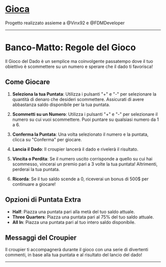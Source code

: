 # [Gioca](https://sf4nu.github.io/Banco-Matto/)

Progetto realizzato assieme a @Vinx92 e @FDMDeveloper

---

# Banco-Matto: Regole del Gioco

Il Gioco del Dado è un semplice ma coinvolgente passatempo dove il tuo obiettivo è scommettere su un numero e sperare che il dado ti favorisca!

## Come Giocare

1. **Seleziona la tua Puntata**: Utilizza i pulsanti "+" e "-" per selezionare la quantità di denaro che desideri scommettere. Assicurati di avere abbastanza saldo disponibile per la tua puntata.

2. **Scommetti su un Numero**: Utilizza i pulsanti "+" e "-" per selezionare il numero su cui vuoi scommettere. Puoi puntare su qualsiasi numero da 1 a 6.

3. **Conferma la Puntata**: Una volta selezionato il numero e la puntata, clicca su "Conferma" per giocare.

4. **Lancia il Dado**: Il croupier lancerà il dado e rivelerà il risultato.

5. **Vincita o Perdita**: Se il numero uscito corrisponde a quello su cui hai scommesso, vincerai un premio pari a 3 volte la tua puntata! Altrimenti, perderai la tua puntata.

6. **Ricorda**: Se il tuo saldo scende a 0, riceverai un bonus di 500$ per continuare a giocare!

## Opzioni di Puntata Extra

- **Half**: Piazza una puntata pari alla metà del tuo saldo attuale.
- **Three Quarters**: Piazza una puntata pari al 75% del tuo saldo attuale.
- **All In**: Piazza una puntata pari al tuo intero saldo disponibile.

## Messaggi del Croupier

Il croupier ti accompagnerà durante il gioco con una serie di divertenti commenti, in base alla tua puntata e al risultato del lancio del dado!

---
